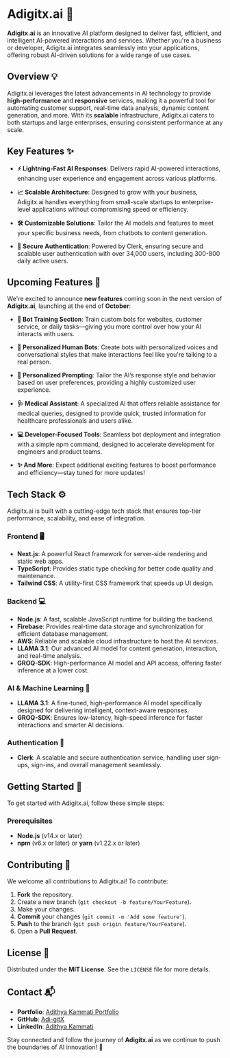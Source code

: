 # Adigitx.ai 🚀

**Adigitx.ai** is an innovative AI platform designed to deliver fast, efficient, and intelligent AI-powered interactions and services. Whether you're a business or developer, Adigitx.ai integrates seamlessly into your applications, offering robust AI-driven solutions for a wide range of use cases.

## Overview 💡

Adigitx.ai leverages the latest advancements in AI technology to provide **high-performance** and **responsive** services, making it a powerful tool for automating customer support, real-time data analysis, dynamic content generation, and more. With its **scalable** infrastructure, Adigitx.ai caters to both startups and large enterprises, ensuring consistent performance at any scale.

## Key Features ✨

- **⚡ Lightning-Fast AI Responses**: Delivers rapid AI-powered interactions, enhancing user experience and engagement across various platforms.
  
- **📈 Scalable Architecture**: Designed to grow with your business, Adigitx.ai handles everything from small-scale startups to enterprise-level applications without compromising speed or efficiency.

- **🛠️ Customizable Solutions**: Tailor the AI models and features to meet your specific business needs, from chatbots to content generation.

- **🔐 Secure Authentication**: Powered by Clerk, ensuring secure and scalable user authentication with over 34,000 users, including 300-800 daily active users.

## Upcoming Features 🚀

We're excited to announce **new features** coming soon in the next version of **Adigitx.ai**, launching at the end of **October**:

- **🤖 Bot Training Section**: Train custom bots for websites, customer service, or daily tasks—giving you more control over how your AI interacts with users.

- **👥 Personalized Human Bots**: Create bots with personalized voices and conversational styles that make interactions feel like you're talking to a real person.

- **📝 Personalized Prompting**: Tailor the AI’s response style and behavior based on user preferences, providing a highly customized user experience.

- **🩺 Medical Assistant**: A specialized AI that offers reliable assistance for medical queries, designed to provide quick, trusted information for healthcare professionals and users alike.

- **💻 Developer-Focused Tools**: Seamless bot deployment and integration with a simple npm command, designed to accelerate development for engineers and product teams.

- **✨ And More**: Expect additional exciting features to boost performance and efficiency—stay tuned for more updates!

## Tech Stack ⚙️

Adigitx.ai is built with a cutting-edge tech stack that ensures top-tier performance, scalability, and ease of integration.

### Frontend 🖥️

- **Next.js**: A powerful React framework for server-side rendering and static web apps.
- **TypeScript**: Provides static type checking for better code quality and maintenance.
- **Tailwind CSS**: A utility-first CSS framework that speeds up UI design.

### Backend 💻

- **Node.js**: A fast, scalable JavaScript runtime for building the backend.
- **Firebase**: Provides real-time data storage and synchronization for efficient database management.
- **AWS**: Reliable and scalable cloud infrastructure to host the AI services.
- **LLAMA 3.1**: Our advanced AI model for content generation, interaction, and real-time analysis.
- **GROQ-SDK**: High-performance AI model and API access, offering faster inference at a lower cost.

### AI & Machine Learning 🧠

- **LLAMA 3.1**: A fine-tuned, high-performance AI model specifically designed for delivering intelligent, context-aware responses.
- **GROQ-SDK**: Ensures low-latency, high-speed inference for faster interactions and smarter AI decisions.

### Authentication 🔐

- **Clerk**: A scalable and secure authentication service, handling user sign-ups, sign-ins, and overall management seamlessly.

## Getting Started 🚀

To get started with Adigitx.ai, follow these simple steps:

### Prerequisites

- **Node.js** (v14.x or later)
- **npm** (v6.x or later) or **yarn** (v1.22.x or later)

## Contributing 🤝

We welcome all contributions to Adigitx.ai! To contribute:

1. **Fork** the repository.
2. Create a new branch (`git checkout -b feature/YourFeature`).
3. Make your changes.
4. **Commit** your changes (`git commit -m 'Add some feature'`).
5. **Push** to the branch (`git push origin feature/YourFeature`).
6. Open a **Pull Request**.

## License 📜

Distributed under the **MIT License**. See the `LICENSE` file for more details.

## Contact 📬

- **Portfolio**: [Adithya Kammati Portfolio](https://adi-gitx.vercel.app/)
- **GitHub**: [Adi-gitX](https://github.com/Adi-gitX)
- **LinkedIn**: [Adithya Kammati](https://www.linkedin.com/in/kammatiaditya/)

Stay connected and follow the journey of **Adigitx.ai** as we continue to push the boundaries of AI innovation! 🌟
